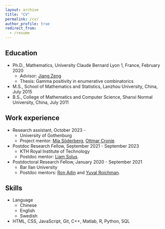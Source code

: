 ```yaml
---
layout: archive
title: "CV"
permalink: /cv/
author_profile: true
redirect_from:
  - /resume
---
```


## Education
* Ph.D.,  Mathematics, University Claude Bernard Lyon 1, France, February 2020
  * Advisor: [Jiang Zeng](https://scholar.google.com/citations?user=Daw_VGIAAAAJ)
  * Thesis:  Gamma positivity in enumerative combinatorics
* M.S., School of Mathematics and Statistics, Lanzhou University, China, July 2015 
* B.S., College of Mathematics and Computer Science, Shanxi Normal University, China, July 2011

## Work experience
* Research assistant, October 2023 -
  * University of Gothenburg
  * Project mentor: [Mia Söderberg](https://www.gu.se/om-universitetet/hitta-person/miasoderberg), [Ottmar Cronie](https://www.chalmers.se/en/persons/ottmar/).
* Postdoc Research Fellow, September 2021 - September 2023
  * KTH Royal Institute of Technology
  * Postdoc mentor: [Liam Solus](https://people.kth.se/~solus/).
* Postdoctoral Research Fellow, January 2020 - September 2021
  * Bar Ilan University
  * Postdoc mentors: [Ron Adin](https://scholar.google.com/citations?user=9cYydTkAAAAJ) and [Yuval Roichman](https://scholar.google.com/citations?user=XUOqPnMAAAAJ&hl=en).
    
## Skills
* Language
  * Chinese
  * English
  * Swedish
* HTML, CSS, JavaScript, Git, C++, Matlab, R, Python, SQL
